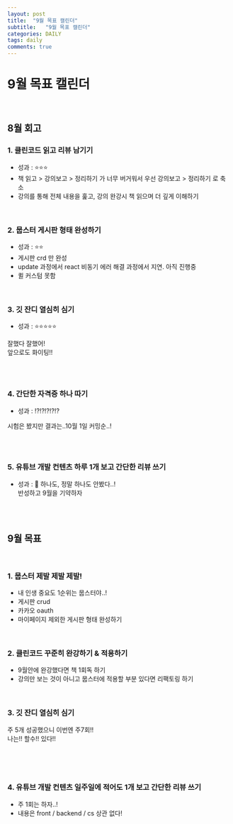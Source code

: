 ```yaml
---
layout: post
title:  "9월 목표 캘린더"
subtitle:   "9월 목표 캘린더"
categories: DAILY
tags: daily
comments: true
---
```

# 9월 목표 캘린더
<br>

## 8월 회고

### 1. 클린코드 읽고 리뷰 남기기
- 성과 : ⭐️⭐️⭐️
- 책 읽고 > 강의보고 > 정리하기 가 너무 버거워서 우선 강의보고 > 정리하기 로 축소
- 강의를 통해 전체 내용을 훑고, 강의 완강시 책 읽으며 더 깊게 이해하기

<br>

### 2. 뭅스터 게시판 형태 완성하기
- 성과 : ⭐️⭐️
- 게시판 crd 만 완성
- update 과정에서 react 비동기 에러 해결 과정에서 지연. 아직 진행중
- 퀼 커스텀 못함

<br>

### 3. 깃 잔디 열심히 심기

- 성과 : ⭐️⭐️⭐️⭐️⭐️

잘했다 잘했어!<br>
앞으로도 화이팅!!
<br>

<br><br>

### 4. 간단한 자격증 하나 따기
- 성과 : ⁉️⁉️⁉️⁉️⁉️

시험은 봤지만 결과는..10월 1일 커밍순..!
<br>

<br><br>

### 5. 유튜브 개발 컨텐츠 하루 1개 보고 간단한 리뷰 쓰기
- 성과 : 🚫
하나도, 정말 하나도 안봤다..!<br>
반성하고 9월을 기약하자<br>

<br><br>



## 9월 목표
<br>

### 1. 뭅스터 제발 제발 제발!
- 내 인생 중요도 1순위는 뭅스터야..!
- 게시판 crud
- 카카오 oauth
- 마이페이지 제외한 게시판 형태 완성하기

<br>


### 2. 클린코드 꾸준히 완강하기 & 적용하기
- 9월안에 완강했다면 책 1회독 하기
- 강의만 보는 것이 아니고 뭅스터에 적용할 부분 있다면 리팩토링 하기


<br>


### 3. 깃 잔디 열심히 심기
주 5개 성공했으니 이번엔 주7회!! 
<br>
나는!! 할수!! 있다!!


<br><br><br>

### 4. 유튜브 개발 컨텐츠 일주일에 적어도 1개 보고 간단한 리뷰 쓰기
- 주 1회는 하자..!
- 내용은 front / backend / cs 상관 없다!
